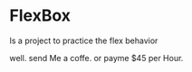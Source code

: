 FlexBox
===
Is a project to practice the flex behavior

well. send Me a coffe. or payme $45 per Hour.